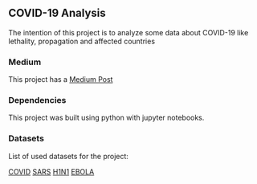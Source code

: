 ## COVID-19 Analysis 
The intention of this project is to analyze some data about COVID-19 like lethality, propagation and affected countries

### Medium
This project has a [Medium Post](https://medium.com/@matheusmorett/is-covid-19-the-most-worrying-of-the-century-45548d69d2ef)

### Dependencies
This project was built using python with jupyter notebooks.


### Datasets
List of used datasets for the project:

[COVID](https://www.kaggle.com/imdevskp/corona-virus-report)
[SARS](https://www.kaggle.com/imdevskp/sars-outbreak-2003-complete-dataset)
[H1N1](https://www.kaggle.com/de5d5fe61fcaa6ad7a66/pandemic-2009-h1n1-swine-flu-influenza-a-dataset)
[EBOLA](https://www.kaggle.com/imdevskp/ebola-outbreak-20142016-complete-dataset)
  